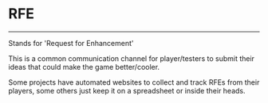 # RFE

---

Stands for 'Request for Enhancement'  

This is a common communication channel for player/testers to submit their ideas that could make the game better/cooler.  

Some projects have automated websites to collect and track RFEs from their players, some others just keep it on a spreadsheet or inside their heads.

